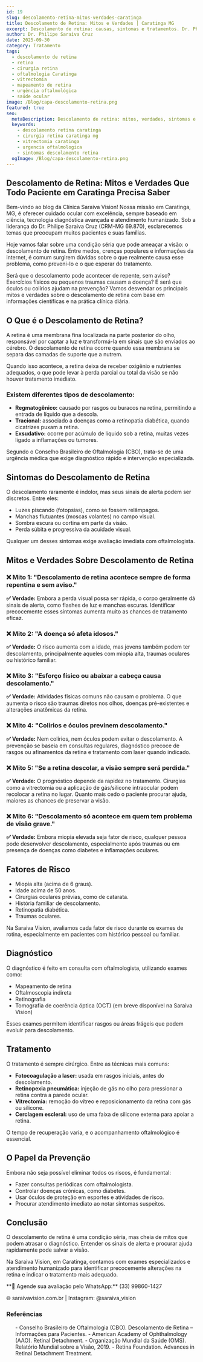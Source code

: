 ```yaml
---
id: 19
slug: descolamento-retina-mitos-verdades-caratinga
title: Descolamento de Retina: Mitos e Verdades | Caratinga MG
excerpt: Descolamento de retina: causas, sintomas e tratamentos. Dr. Philipe Saraiva esclarece mitos e verdades sobre essa urgência oftalmológica em Caratinga, MG.
author: Dr. Philipe Saraiva Cruz
date: 2025-09-30
category: Tratamento
tags:
  - descolamento de retina
  - retina
  - cirurgia retina
  - oftalmologia Caratinga
  - vitrectomia
  - mapeamento de retina
  - urgência oftalmológica
  - saúde ocular
image: /Blog/capa-descolamento-retina.png
featured: true
seo:
  metaDescription: Descolamento de retina: mitos, verdades, sintomas e tratamentos. Dr. Philipe Saraiva realiza cirurgias em Caratinga, MG. Urgência oftalmológica!
  keywords:
    - descolamento retina caratinga
    - cirurgia retina caratinga mg
    - vitrectomia caratinga
    - urgencia oftalmologica
    - sintomas descolamento retina
  ogImage: /Blog/capa-descolamento-retina.png
---
```


## Descolamento de Retina: Mitos e Verdades Que Todo Paciente em Caratinga Precisa Saber

Bem-vindo ao blog da Clínica Saraiva Vision! Nossa missão em Caratinga, MG, é oferecer cuidado ocular com excelência, sempre baseado em ciência, tecnologia diagnóstica avançada e atendimento humanizado. Sob a liderança do Dr. Philipe Saraiva Cruz (CRM-MG 69.870), esclarecemos temas que preocupam muitos pacientes e suas famílias.

Hoje vamos falar sobre uma condição séria que pode ameaçar a visão: o descolamento de retina. Entre medos, crenças populares e informações da internet, é comum surgirem dúvidas sobre o que realmente causa esse problema, como preveni-lo e o que esperar do tratamento.

Será que o descolamento pode acontecer de repente, sem aviso? Exercícios físicos ou pequenos traumas causam a doença? E será que óculos ou colírios ajudam na prevenção? Vamos desvendar os principais mitos e verdades sobre o descolamento de retina com base em informações científicas e na prática clínica diária.

## O Que é o Descolamento de Retina?

A retina é uma membrana fina localizada na parte posterior do olho, responsável por captar a luz e transformá-la em sinais que são enviados ao cérebro. O descolamento de retina ocorre quando essa membrana se separa das camadas de suporte que a nutrem.

Quando isso acontece, a retina deixa de receber oxigênio e nutrientes adequados, o que pode levar à perda parcial ou total da visão se não houver tratamento imediato.

### Existem diferentes tipos de descolamento:

  - **Regmatogênico:** causado por rasgos ou buracos na retina, permitindo a entrada de líquido que a descola.
  - **Tracional:** associado a doenças como a retinopatia diabética, quando cicatrizes puxam a retina.
  - **Exsudativo:** ocorre por acúmulo de líquido sob a retina, muitas vezes ligado a inflamações ou tumores.

Segundo o Conselho Brasileiro de Oftalmologia (CBO), trata-se de uma urgência médica que exige diagnóstico rápido e intervenção especializada.

## Sintomas do Descolamento de Retina

O descolamento raramente é indolor, mas seus sinais de alerta podem ser discretos. Entre eles:

  - Luzes piscando (fotopsias), como se fossem relâmpagos.
  - Manchas flutuantes (moscas volantes) no campo visual.
  - Sombra escura ou cortina em parte da visão.
  - Perda súbita e progressiva da acuidade visual.

Qualquer um desses sintomas exige avaliação imediata com oftalmologista.

## Mitos e Verdades Sobre Descolamento de Retina

### ❌ Mito 1: "Descolamento de retina acontece sempre de forma repentina e sem aviso."

**✅ Verdade:** Embora a perda visual possa ser rápida, o corpo geralmente dá sinais de alerta, como flashes de luz e manchas escuras. Identificar precocemente esses sintomas aumenta muito as chances de tratamento eficaz.

### ❌ Mito 2: "A doença só afeta idosos."

**✅ Verdade:** O risco aumenta com a idade, mas jovens também podem ter descolamento, principalmente aqueles com miopia alta, traumas oculares ou histórico familiar.

### ❌ Mito 3: "Esforço físico ou abaixar a cabeça causa descolamento."

**✅ Verdade:** Atividades físicas comuns não causam o problema. O que aumenta o risco são traumas diretos nos olhos, doenças pré-existentes e alterações anatômicas da retina.

### ❌ Mito 4: "Colírios e óculos previnem descolamento."

**✅ Verdade:** Nem colírios, nem óculos podem evitar o descolamento. A prevenção se baseia em consultas regulares, diagnóstico precoce de rasgos ou afinamentos da retina e tratamento com laser quando indicado.

### ❌ Mito 5: "Se a retina descolar, a visão sempre será perdida."

**✅ Verdade:** O prognóstico depende da rapidez no tratamento. Cirurgias como a vitrectomia ou a aplicação de gás/silicone intraocular podem recolocar a retina no lugar. Quanto mais cedo o paciente procurar ajuda, maiores as chances de preservar a visão.

### ❌ Mito 6: "Descolamento só acontece em quem tem problema de visão grave."

**✅ Verdade:** Embora miopia elevada seja fator de risco, qualquer pessoa pode desenvolver descolamento, especialmente após traumas ou em presença de doenças como diabetes e inflamações oculares.

## Fatores de Risco

  - Miopia alta (acima de 6 graus).
  - Idade acima de 50 anos.
  - Cirurgias oculares prévias, como de catarata.
  - História familiar de descolamento.
  - Retinopatia diabética.
  - Traumas oculares.

Na Saraiva Vision, avaliamos cada fator de risco durante os exames de rotina, especialmente em pacientes com histórico pessoal ou familiar.

## Diagnóstico

O diagnóstico é feito em consulta com oftalmologista, utilizando exames como:

  - Mapeamento de retina
  - Oftalmoscopia indireta
  - Retinografia
  - Tomografia de coerência óptica (OCT) (em breve disponível na Saraiva Vision)

Esses exames permitem identificar rasgos ou áreas frágeis que podem evoluir para descolamento.

## Tratamento

O tratamento é sempre cirúrgico. Entre as técnicas mais comuns:

  - **Fotocoagulação a laser:** usada em rasgos iniciais, antes do descolamento.
  - **Retinopexia pneumática:** injeção de gás no olho para pressionar a retina contra a parede ocular.
  - **Vitrectomia:** remoção do vítreo e reposicionamento da retina com gás ou silicone.
  - **Cerclagem escleral:** uso de uma faixa de silicone externa para apoiar a retina.

O tempo de recuperação varia, e o acompanhamento oftalmológico é essencial.

## O Papel da Prevenção

Embora não seja possível eliminar todos os riscos, é fundamental:

  - Fazer consultas periódicas com oftalmologista.
  - Controlar doenças crônicas, como diabetes.
  - Usar óculos de proteção em esportes e atividades de risco.
  - Procurar atendimento imediato ao notar sintomas suspeitos.

## Conclusão

O descolamento de retina é uma condição séria, mas cheia de mitos que podem atrasar o diagnóstico. Entender os sinais de alerta e procurar ajuda rapidamente pode salvar a visão.

Na Saraiva Vision, em Caratinga, contamos com exames especializados e atendimento humanizado para identificar precocemente alterações na retina e indicar o tratamento mais adequado.

<p>**📲 Agende sua avaliação pelo WhatsApp:** (33) 99860-1427

🌐 saraivavision.com.br | Instagram: @saraiva_vision</p>

### Referências

<ol>
  - Conselho Brasileiro de Oftalmologia (CBO). Descolamento de Retina – Informações para Pacientes.
  - American Academy of Ophthalmology (AAO). Retinal Detachment.
  - Organização Mundial da Saúde (OMS). Relatório Mundial sobre a Visão, 2019.
  - Retina Foundation. Advances in Retinal Detachment Treatment.
</ol>